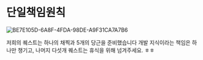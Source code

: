 # 단일책임원칙

![BE7E105D-6A8F-4FDA-98DE-A9F31CA7A7B6](https://github.com/user-attachments/assets/de947b18-3e47-424f-a84b-3f8999347792)

저희의 퀘스트는 하나의 채찍과 5개의 당근을 준비했습니다
개발 지식이라는 책임은 하나만 챙기고, 나머지 다섯개 퀘스트는 휴식을 위해 넘겨주세요. ㅎㅎ
